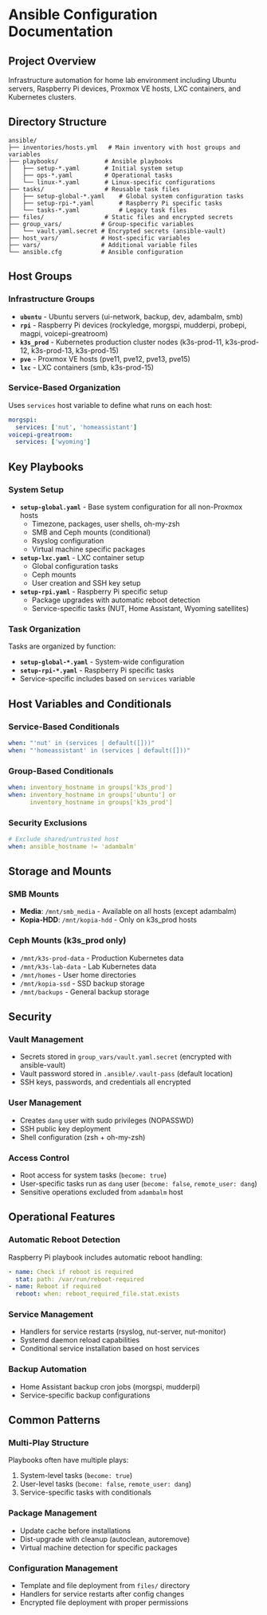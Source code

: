 # Ansible Configuration Documentation

## Project Overview

Infrastructure automation for home lab environment including Ubuntu servers,
Raspberry Pi devices, Proxmox VE hosts, LXC containers, and Kubernetes
clusters.

## Directory Structure

```text
ansible/
├── inventories/hosts.yml   # Main inventory with host groups and variables
├── playbooks/             # Ansible playbooks
│   ├── setup-*.yaml       # Initial system setup
│   ├── ops-*.yaml         # Operational tasks
│   └── linux-*.yaml       # Linux-specific configurations
├── tasks/                 # Reusable task files
│   ├── setup-global-*.yaml    # Global system configuration tasks
│   ├── setup-rpi-*.yaml       # Raspberry Pi specific tasks
│   └── tasks-*.yaml           # Legacy task files
├── files/                 # Static files and encrypted secrets
├── group_vars/           # Group-specific variables
│   └── vault.yaml.secret # Encrypted secrets (ansible-vault)
├── host_vars/            # Host-specific variables
├── vars/                 # Additional variable files
└── ansible.cfg           # Ansible configuration
```

## Host Groups

### Infrastructure Groups

- **`ubuntu`** - Ubuntu servers (ui-network, backup, dev, adambalm, smb)
- **`rpi`** - Raspberry Pi devices (rockyledge, morgspi, mudderpi, probepi,
  magpi, voicepi-greatroom)
- **`k3s_prod`** - Kubernetes production cluster nodes (k3s-prod-11,
  k3s-prod-12, k3s-prod-13, k3s-prod-15)
- **`pve`** - Proxmox VE hosts (pve11, pve12, pve13, pve15)
- **`lxc`** - LXC containers (smb, k3s-prod-15)

### Service-Based Organization

Uses `services` host variable to define what runs on each host:

```yaml
morgspi:
  services: ['nut', 'homeassistant']
voicepi-greatroom:
  services: ['wyoming']
```

## Key Playbooks

### System Setup

- **`setup-global.yaml`** - Base system configuration for all non-Proxmox hosts
  - Timezone, packages, user shells, oh-my-zsh
  - SMB and Ceph mounts (conditional)
  - Rsyslog configuration
  - Virtual machine specific packages
- **`setup-lxc.yaml`** - LXC container setup
  - Global configuration tasks
  - Ceph mounts
  - User creation and SSH key setup
- **`setup-rpi.yaml`** - Raspberry Pi specific setup
  - Package upgrades with automatic reboot detection
  - Service-specific tasks (NUT, Home Assistant, Wyoming satellites)

### Task Organization

Tasks are organized by function:

- **`setup-global-*.yaml`** - System-wide configuration
- **`setup-rpi-*.yaml`** - Raspberry Pi specific tasks
- Service-specific includes based on `services` variable

## Host Variables and Conditionals

### Service-Based Conditionals

```yaml
when: "'nut' in (services | default([]))"
when: "'homeassistant' in (services | default([]))"
```

### Group-Based Conditionals

```yaml
when: inventory_hostname in groups['k3s_prod']
when: inventory_hostname in groups['ubuntu'] or
      inventory_hostname in groups['k3s_prod']
```

### Security Exclusions

```yaml
# Exclude shared/untrusted host
when: ansible_hostname != 'adambalm'
```

## Storage and Mounts

### SMB Mounts

- **Media**: `/mnt/smb_media` - Available on all hosts (except adambalm)
- **Kopia-HDD**: `/mnt/kopia-hdd` - Only on k3s_prod hosts

### Ceph Mounts (k3s_prod only)

- `/mnt/k3s-prod-data` - Production Kubernetes data
- `/mnt/k3s-lab-data` - Lab Kubernetes data
- `/mnt/homes` - User home directories
- `/mnt/kopia-ssd` - SSD backup storage
- `/mnt/backups` - General backup storage

## Security

### Vault Management

- Secrets stored in `group_vars/vault.yaml.secret` (encrypted with ansible-vault)
- Vault password stored in `.ansible/.vault-pass` (default location)
- SSH keys, passwords, and credentials all encrypted

### User Management

- Creates `dang` user with sudo privileges (NOPASSWD)
- SSH public key deployment
- Shell configuration (zsh + oh-my-zsh)

### Access Control

- Root access for system tasks (`become: true`)
- User-specific tasks run as `dang` user (`become: false`,
  `remote_user: dang`)
- Sensitive operations excluded from `adambalm` host

## Operational Features

### Automatic Reboot Detection

Raspberry Pi playbook includes automatic reboot handling:

```yaml
- name: Check if reboot is required
  stat: path: /var/run/reboot-required
- name: Reboot if required
  reboot: when: reboot_required_file.stat.exists
```

### Service Management

- Handlers for service restarts (rsyslog, nut-server, nut-monitor)
- Systemd daemon reload capabilities
- Conditional service installation based on host services

### Backup Automation

- Home Assistant backup cron jobs (morgspi, mudderpi)
- Service-specific backup configurations

## Common Patterns

### Multi-Play Structure

Playbooks often have multiple plays:

1. System-level tasks (`become: true`)
2. User-level tasks (`become: false`, `remote_user: dang`)
3. Service-specific tasks with conditionals

### Package Management

- Update cache before installations
- Dist-upgrade with cleanup (autoclean, autoremove)
- Virtual machine detection for specific packages

### Configuration Management

- Template and file deployment from `files/` directory
- Handlers for service restarts after config changes
- Encrypted file deployment with proper permissions
